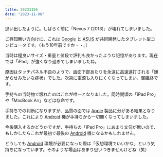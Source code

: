 ```yaml
---
title: 20231106
date: "2023-11-06"
---
```

思い出したように。しばらく前に「Nexus 7 (2013)」が壊れてしまいました。

ご存知無い方向けに、これは [Google](https://about.google/intl/ALL_jp/) と [ASUS](https://www.asus.com/) が共同開発したタブレット型コンピュータです。（もう10年前ですか・・。）

当時は程良いサイズ・重量と値段で評判も良かったような記憶があります。現在では「iPad」が強くなり過ぎてしまいましたね。

原因はタッチパネル不良のようで、画面下部あたりを永遠に高速連打される「嫌がらせみたいな症状」でした。次第に電源も入りにくくなってしまい、御臨終です。

手持ちの当時物で壊れたのはこれが唯一となりました。同時期頃の「iPad Pro」や「MacBook Air」などは存命です。

手持ちでの判断になりますが、品質の面では [Apple](https://www.apple.com/) 製品に分がある結果となりました。これにより [Android](https://www.android.com/) 機が手持ちから一切無くなってしまいました。

今後購入するかどうかですが、手持ちの「iPad Pro」にあまり文句が無いので、もしかしたらこれが最初で最後の [Android](https://www.android.com/) 機になるかもしれません。

どうしても [Android](https://www.android.com/) 環境が必要になった際は「仮想環境でいいかな」という気持ちになっています。そのような場面はあまり思いつきませんけどね（笑）
